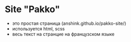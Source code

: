 # Site "Pakko"
- это простая страница (anshink.github.io/pakko-site/)
- используется html, scss
- весь текст на странцие на французском языке
